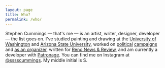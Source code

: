```yaml
---
layout: page
title: Who?
permalink: /who/
---
```


Stephen Cummings &mdash; that's me &mdash; is an artist, writer, designer, developer &mdash; the list goes on. I've studied painting and drawing at the <a href="https://art.washington.edu/" target="_blank">University of Washington</a> and <a href="https://herbergerinstitute.asu.edu/" target="_blank">Arizona State University</a>, worked on <a href="https://barackobama.com/" target="_blank">political</a> <a href="https://www.hillaryclinton.com/" target="_blank">campaigns</a> and <a href="https://www.ofa.us/" target="_blank">as an organizer</a>, written for <a href="https://www.newsreview.com/reno/stephen-cummings/author" target="_blank">Reno News &amp; Review</a>, and am currently a developer with <a href="https://www.patronage.org/studio" target="_blank">Patronage</a>. You can find me on Instagram at <a href="https://www.instagram.com/sssscummings/" target="_blank">@sssscummings</a>. My middle initial is S.
